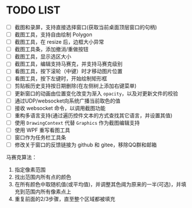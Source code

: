 # TODO LIST

- [ ] 截图和录屏，支持直接选择窗口(获取当前桌面顶层窗口的句柄)
- [ ] 截图工具，支持自由绘制 Polygon
- [ ] 截图工具，在 resize 后，边框大小异常
- [ ] 截图工具条，添加撤消/重做按钮
- [ ] 截图工具，显示选区大小
- [ ] 截图工具，编辑支持马赛克，并支持马赛克级别
- [ ] 看图工具，按下滚轮（中键）时才移动图片位置
- [ ] 看图工具，按下左键时，开始绘制矩形框
- [ ] 剪贴板历史支持按日期删除(在左侧树上添加右键菜单)
- [ ] 更新窗口的动画由位置变化改变为渐入 `opacity`，以及对更新文件的校验
- [ ] 通过UDP/websocket向系统广播当前取色的值
- [ ] 接收 websocket 命令，以调用截图功能
- [ ] 重构多语言支持(通过遍历控件文本的方式查找其它语言，并设置其值)
- [ ] 使用 `DrawingContext` 代替 `Graphics` 作为截图编辑支持
- [ ] 使用 WPF 重写看图工具
- [ ] 窗口作为任务栏工具条
- [ ] 修改关于窗口的反馈链接为 github 和 gitee，移除QQ群和邮箱

[highdpi]: https://docs.microsoft.com/zh-cn/dotnet/framework/winforms/automatic-scaling-in-windows-forms

马赛克算法：

1. 指定像素范围
2. 找出范围内所有点的颜色
3. 在所有颜色中取随机值(或平均值)，并调整其色阈为原来的一半(可选)，并填充到范围内所有像素点上
4. 重复前面的2/3步骤，直至整个区域都被填充

